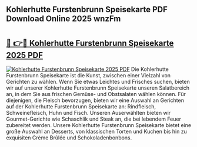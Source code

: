 ## Kohlerhutte Furstenbrunn Speisekarte PDF Download Online 2025 wnzFm

# <h2><a href="http://gcbexl.nevu.top/?p=Kohlerhutte+Furstenbrunn+Speisekarte">🔗 👉🔴 Kohlerhutte Furstenbrunn Speisekarte 2025 PDF</a></h2>

[![Kohlerhutte Furstenbrunn Speisekarte 2025 PDF](https://i.imgur.com/dBaPXMq.png)](http://gcbexl.nevu.top/?p=Kohlerhutte+Furstenbrunn+Speisekarte)
Die Kohlerhutte Furstenbrunn Speisekarte ist die Kunst, zwischen einer Vielzahl von Gerichten zu wählen. Wenn Sie etwas Leichtes und Frisches suchen, bieten wir auf unserer Kohlerhutte Furstenbrunn Speisekarte unseren Salatbereich an, in dem Sie aus frischen Gemüse- und Obstsalaten wählen können. Für diejenigen, die Fleisch bevorzugen, bieten wir eine Auswahl an Gerichten auf der Kohlerhutte Furstenbrunn Speisekarte an: Rindfleisch, Schweinefleisch, Huhn und Fisch. Unseren Auserwählten bieten wir Gourmet-Gerichte wie Schaschlik und Steak an, die bei lebendem Feuer zubereitet werden. Unsere Kohlerhutte Furstenbrunn Speisekarte bietet eine große Auswahl an Desserts, von klassischen Torten und Kuchen bis hin zu exquisiten Crème Brûlée und Schokoladenbonbons.
